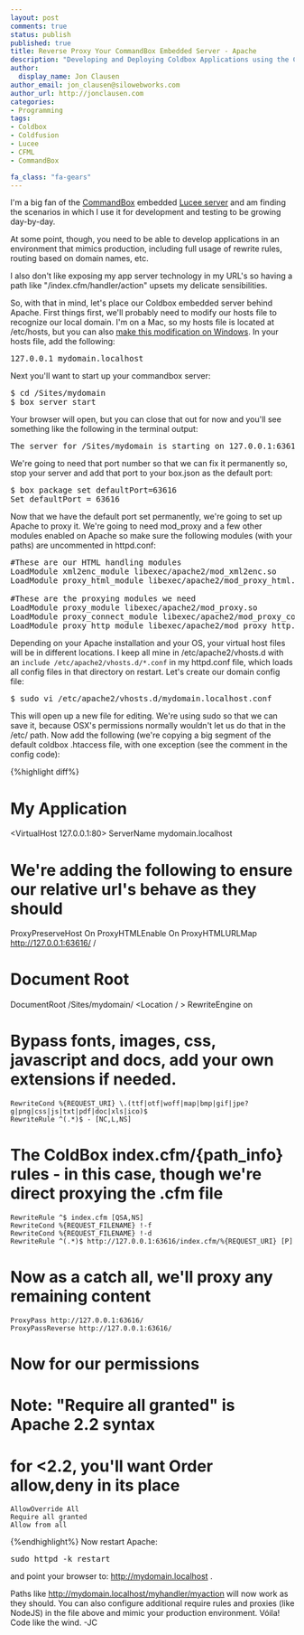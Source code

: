 ```yaml
---
layout: post
comments: true
status: publish
published: true
title: Reverse Proxy Your CommandBox Embedded Server - Apache
description: "Developing and Deploying Coldbox Applications using the CommandBox Embedded Server - Part 1"
author:
  display_name: Jon Clausen
author_email: jon_clausen@silowebworks.com
author_url: http://jonclausen.com
categories:
- Programming
tags:
- Coldbox
- Coldfusion
- Lucee
- CFML
- CommandBox

fa_class: "fa-gears"
---
```

I'm a big fan of the [CommandBox][1] embedded [Lucee server][2] and am finding the scenarios in which I use it for development and testing to be growing day-by-day. 

At some point, though, you need to be able to develop applications in an environment that mimics production, including full usage of rewrite rules, routing based on domain names, etc.  

I also don't like exposing my app server technology in my URL's so having a path like "/index.cfm/handler/action" upsets my delicate sensibilities.  

So, with that in mind, let's place our Coldbox embedded server behind Apache.  First things first, we'll probably need to modify our hosts file to recognize our local domain.  I'm on a Mac, so my hosts file is located at /etc/hosts, but you can also [make this modification on Windows](http://www.thewindowsclub.com/hosts-file-in-windows).  In your hosts file, add the following:

<pre>
127.0.0.1 mydomain.localhost
</pre>

Next you'll want to start up your commandbox server:

<pre>
$ cd /Sites/mydomain
$ box server start
</pre>

Your browser will open, but you can close that out for now and you'll see something like the following in the terminal output:

<pre>
The server for /Sites/mydomain is starting on 127.0.0.1:63616... type 'server status' to see result
</pre>

We're going to need that port number so that we can fix it permanently so, stop your server and add that port to your box.json as the default port:

<pre>
$ box package set defaultPort=63616
Set defaultPort = 63616
</pre>

Now that we have the default port set permanently, we're going to set up Apache to proxy it. We're going to need mod_proxy and a few other modules enabled on Apache so make sure the following modules (with your paths) are uncommented in httpd.conf:

<pre>
#These are our HTML handling modules
LoadModule xml2enc_module libexec/apache2/mod_xml2enc.so
LoadModule proxy_html_module libexec/apache2/mod_proxy_html.so

#These are the proxying modules we need
LoadModule proxy_module libexec/apache2/mod_proxy.so
LoadModule proxy_connect_module libexec/apache2/mod_proxy_connect.so
LoadModule proxy_http_module libexec/apache2/mod_proxy_http.so
</pre>

Depending on your Apache installation and your OS, your virtual host files will be in different locations.  I keep all mine in /etc/apache2/vhosts.d with an `include /etc/apache2/vhosts.d/*.conf` in my httpd.conf file, which loads all config files in that directory on restart. Let's create our domain config file:

<pre>
$ sudo vi /etc/apache2/vhosts.d/mydomain.localhost.conf 
</pre>

This will open up a new file for editing.  We're using sudo so that we can save it, because OSX's permissions normally wouldn't let us do that in the /etc/ path.  Now add the following (we're copying a big segment of the default coldbox .htaccess file, with one exception (see the comment in the config code):

{%highlight diff%}
# My Application
<VirtualHost 127.0.0.1:80>
ServerName mydomain.localhost

# We're adding the following to ensure our relative url's behave as they should
ProxyPreserveHost On
ProxyHTMLEnable On
ProxyHTMLURLMap http://127.0.0.1:63616/ /


# Document Root
DocumentRoot /Sites/mydomain/
<Location / >
	RewriteEngine on

# Bypass fonts, images, css, javascript and docs, add your own extensions if needed.

	RewriteCond %{REQUEST_URI} \.(ttf|otf|woff|map|bmp|gif|jpe?g|png|css|js|txt|pdf|doc|xls|ico)$
	RewriteRule ^(.*)$ - [NC,L,NS]

# The ColdBox index.cfm/{path_info} rules - in this case, though we're direct proxying the .cfm file
	RewriteRule ^$ index.cfm [QSA,NS]
	RewriteCond %{REQUEST_FILENAME} !-f
	RewriteCond %{REQUEST_FILENAME} !-d
	RewriteRule ^(.*)$ http://127.0.0.1:63616/index.cfm/%{REQUEST_URI} [P]	
	
# Now as a catch all, we'll proxy any remaining content 

	ProxyPass http://127.0.0.1:63616/
    ProxyPassReverse http://127.0.0.1:63616/

# Now for our permissions
# Note: "Require all granted" is Apache 2.2 syntax
# for <2.2, you'll want Order allow,deny in its place

	AllowOverride All
	Require all granted
	Allow from all

</Location>
</VirtualHost>
{%endhighlight%}
Now restart Apache:
<pre>
sudo httpd -k restart
</pre>

and point your browser to: http://mydomain.localhost . 

Paths like http://mydomain.localhost/myhandler/myaction will now work as they should. You can also configure additional require rules and proxies (like NodeJS) in the file above and mimic your production environment.  Vóila! Code like the wind. -JC

[1]:http://www.ortussolutions.com/products/commandbox "CommandBox"
[2]:http://lucee.org/
